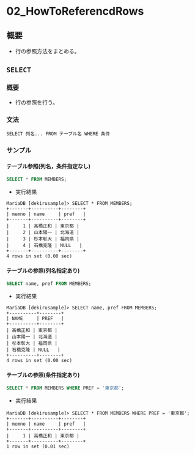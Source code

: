 02\_HowToReferencdRows
===

## 概要

- 行の参照方法をまとめる。

## `SELECT`

### 概要

- 行の参照を行う。

### 文法

`SELECT 列名... FROM テーブル名 WHERE 条件`

### サンプル

#### テーブル参照(列名，条件指定なし)

```SQL
SELECT * FROM MEMBERS;
```

- 実行結果

```
MariaDB [dekirusample]> SELECT * FROM MEMBERS;
+-------+----------+--------+
| memno | name     | pref   |
+-------+----------+--------+
|     1 | 高橋正和 | 東京都 |
|     2 | 山本陽一 | 北海道 |
|     3 | 杉本彰大 | 福岡県 |
|     4 | 石橋克隆 | NULL   |
+-------+----------+--------+
4 rows in set (0.00 sec)
```

#### テーブルの参照(列名指定あり)

```SQL
SELECT name, pref FROM MEMBERS;
```

- 実行結果

```
MariaDB [dekirusample]> SELECT name, pref FROM MEMBERS;
+----------+--------+
| NAME     | PREF   |
+----------+--------+
| 高橋正和 | 東京都 |
| 山本陽一 | 北海道 |
| 杉本彰大 | 福岡県 |
| 石橋克隆 | NULL   |
+----------+--------+
4 rows in set (0.00 sec)
```

#### テーブルの参照(条件指定あり)

```SQL
SELECT * FROM MEMBERS WHERE PREF = '東京都';
```

- 実行結果

```
MariaDB [dekirusample]> SELECT * FROM MEMBERS WHERE PREF = '東京都';
+-------+----------+--------+
| memno | name     | pref   |
+-------+----------+--------+
|     1 | 高橋正和 | 東京都 |
+-------+----------+--------+
1 row in set (0.01 sec)
```
